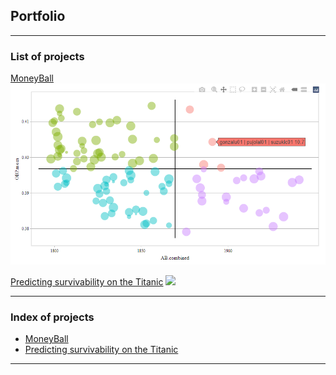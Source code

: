 ## Portfolio

---

### List of projects 

[MoneyBall](https://ddesquens.github.io/R%20projects/Moneyball/moneyball.html)
<img src="https://github.com/ddesquens/ddesquens.github.io/blob/main/R%20projects/Moneyball/scatterplot_winning_combinations.PNG?raw=true"/>

[Predicting survivability on the Titanic](https://www.kaggle.com/code/anonymousds/ml-logistic-regression-project)
<img src="https://historia.nationalgeographic.com.es/medio/2023/06/20/the-steamship-titanic-rmg-bhc3667_00000000_9b5bd117_230620084335_1280x775.jpg?raw=true"/>

---

### Index of projects

- [MoneyBall](https://ddesquens.github.io/R%20projects/Moneyball/moneyball.html)
- [Predicting survivability on the Titanic](https://ddesquens.github.io/R%20projects/Moneyball/moneyball.html)

---
